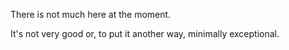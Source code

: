 There is not much here at the moment.

It's not very good or, to put it another way, minimally exceptional.
